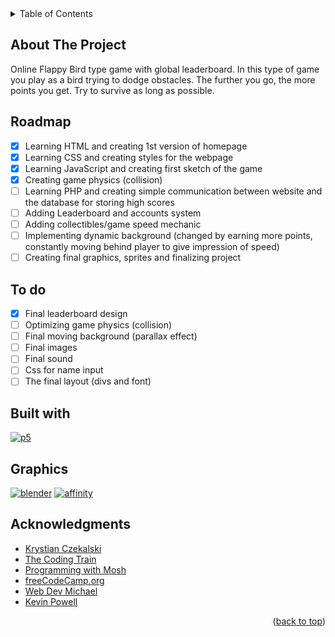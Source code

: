 <!-- TABLE OF CONTENTS -->
<details>
  <summary>Table of Contents</summary>
  <ol>
    <li><a href="#about-the-project">About The Project</a></li>
    <li><a href="#roadmap">Roadmap</a></li>
    <li><a href="#to-do">To do</a></li>
    <li><a href="#built-with">Built with</a></li>
    <li><a href="#graphics">Graphics</a></li>
    <li><a href="#acknowledgments">Acknowledgments</a></li>
  </ol>
</details>



<!-- ABOUT THE PROJECT -->
## About The Project
Online Flappy Bird type game with global leaderboard. In this type of game you play as a bird trying to dodge obstacles. The further you go, the more points you get. Try to survive as long as possible.

<!-- ROADMAP -->
## Roadmap
- [x] Learning HTML and creating 1st version of homepage
- [x] Learning CSS and creating styles for the webpage
- [x] Learning JavaScript and creating first sketch of the game
- [x] Creating game physics (collision)
- [ ] Learning PHP and creating simple communication between website and the database for storing high scores
- [ ] Adding Leaderboard and accounts system
- [ ] Adding collectibles/game speed mechanic
- [ ] Implementing dynamic background (changed by earning more points, constantly moving behind player to give impression of speed)
- [ ] Creating final graphics, sprites and finalizing project

<!-- TO DO -->
## To do
- [x] Final leaderboard design
- [ ] Optimizing game physics (collision)
- [ ] Final moving background (parallax effect)
- [ ] Final images
- [ ] Final sound
- [ ] Css for name input
- [ ] The final layout (divs and font)

<!-- BUILT WITH -->
## Built with
[![p5][p5js]][p5-url]

<!-- GRAPHICS -->
## Graphics
[![blender][blender]][blender-url] [![affinity][affinity]][affinity-url]

<!-- ACKNOWLEDGMENTS -->
## Acknowledgments
* [Krystian Czekalski](https://www.udemy.com/course/bootcamp-programistyczny/)
* [The Coding Train](https://www.youtube.com/c/TheCodingTrain)
* [Programming with Mosh](https://www.youtube.com/watch?v=7S_tz1z_5bA&ab_channel=ProgrammingwithMosh)
* [freeCodeCamp.org](https://www.youtube.com/watch?v=OK_JCtrrv-c&ab_channel=freeCodeCamp.org)
* [Web Dev Michael](https://www.youtube.com/watch?v=Wmb-V87tmqI)
* [Kevin Powell](https://www.youtube.com/watch?v=7Xyg8Ja7dyY)
<p align="right">(<a href="#readme-top">back to top</a>)</p>

<!-- MARKDOWN LINKS & IMAGES -->
<!-- https://www.markdownguide.org/basic-syntax/#reference-style-links -->
[p5js]: https://img.shields.io/badge/p5.js-ED225D?style=for-the-badge&logo=p5.js&logoColor=FFFFFF
[p5-url]: https://p5js.org
[blender]: https://img.shields.io/badge/Blender-EA7600?style=for-the-badge&logo=blender&logoColor=FFFFFF
[blender-url]: https://blender.org
[affinity]: https://img.shields.io/badge/affinity_photo-7e4dd2?style=for-the-badge&logo=affinity&logoColor=f087ff
[affinity-url]: https://affinity.serif.com/photo/
